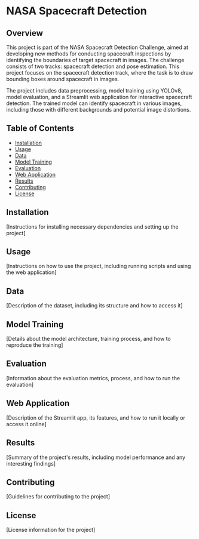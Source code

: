 # NASA Spacecraft Detection

## Overview

This project is part of the NASA Spacecraft Detection Challenge, aimed at developing new methods for conducting spacecraft inspections by identifying the boundaries of target spacecraft in images. The challenge consists of two tracks: spacecraft detection and pose estimation. This project focuses on the spacecraft detection track, where the task is to draw bounding boxes around spacecraft in images.

The project includes data preprocessing, model training using YOLOv8, model evaluation, and a Streamlit web application for interactive spacecraft detection. The trained model can identify spacecraft in various images, including those with different backgrounds and potential image distortions.

## Table of Contents

- [Installation](#installation)
- [Usage](#usage)
- [Data](#data)
- [Model Training](#model-training)
- [Evaluation](#evaluation)
- [Web Application](#web-application)
- [Results](#results)
- [Contributing](#contributing)
- [License](#license)

## Installation

[Instructions for installing necessary dependencies and setting up the project]

## Usage

[Instructions on how to use the project, including running scripts and using the web application]

## Data

[Description of the dataset, including its structure and how to access it]

## Model Training

[Details about the model architecture, training process, and how to reproduce the training]

## Evaluation

[Information about the evaluation metrics, process, and how to run the evaluation]

## Web Application

[Description of the Streamlit app, its features, and how to run it locally or access it online]

## Results

[Summary of the project's results, including model performance and any interesting findings]

## Contributing

[Guidelines for contributing to the project]

## License

[License information for the project]
